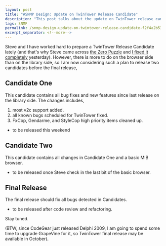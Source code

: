 ```yaml
---
layout: post
title: "#SNMP Design: Update on TwinTower Release Candidate"
description: "This post talks about the update on TwinTower release candidate."
tags: SNMP
permalink: /snmp-design-update-on-twintower-release-candidate-f2f4a2b53714
excerpt_separator: <!--more-->
---
```

Steve and I have worked hard to prepare a TwinTower Release Candidate lately (and that's why Steve came across [the Zero Puzzle](/snmp-design-the-puzzle-of-zero-d26d9979f6) and [I fixed it completely](/snmp-design-solving-the-zero-puzzle-ad094d078cfd) yesterday). However, there is more to do on the browser side than on the library side, so I am now considering such a plan to release two candidates before the final release,
<!--more-->

## Candidate One

This candidate contains all bug fixes and new features since last release on the library side. The changes includes,

1. most v2c support added.
1. all known bugs scheduled for TwinTower fixed.
1. FxCop, Gendarme, and StyleCop high priority items cleaned up.

* to be released this weekend

## Candidate Two

This candidate contains all changes in Candidate One and a basic MIB browser.

* to be released once Steve check in the last bit of the basic browser.

## Final Release

The final release should fix all bugs detected in Candidates.

* to be released after code review and refactoring.

Stay tuned.

(BTW, since CodeGear just released Delphi 2009, I am going to spend some time to upgrade GrapeVine for it, so TwinTower final release may be available in October).
